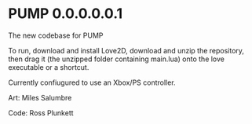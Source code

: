 # PUMP 0.0.0.0.0.1
The new codebase for PUMP

To run, download and install Love2D, download and unzip the repository, then drag it (the unzipped folder containing main.lua) onto the love executable or a shortcut.

Currently confiugured to use an Xbox/PS controller.


Art: Miles Salumbre

Code: Ross Plunkett

